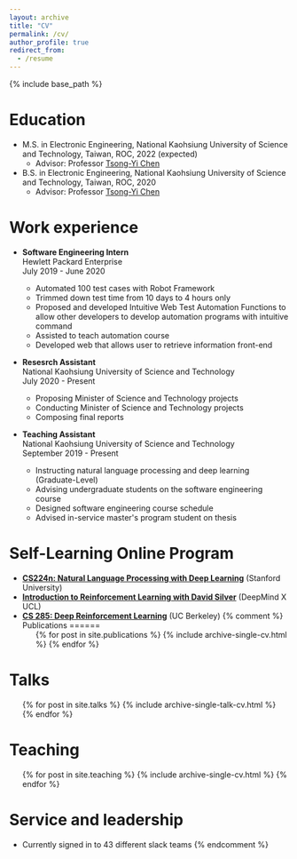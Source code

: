 ```yaml
---
layout: archive
title: "CV"
permalink: /cv/
author_profile: true
redirect_from:
  - /resume
---
```


{% include base_path %}

Education
======
* M.S. in Electronic Engineering, National Kaohsiung University of Science and Technology, Taiwan, ROC, 2022 (expected)
  * Advisor: Professor [Tsong-Yi Chen](http://www.msp.nkust.edu.tw/en/%e9%99%b3%e8%81%b0%e6%af%85%e5%8a%a9%e7%90%86%e6%95%99%e6%8e%88/)
* B.S. in Electronic Engineering, National Kaohsiung University of Science and Technology, Taiwan, ROC, 2020
  * Advisor: Professor [Tsong-Yi Chen](http://www.msp.nkust.edu.tw/en/%e9%99%b3%e8%81%b0%e6%af%85%e5%8a%a9%e7%90%86%e6%95%99%e6%8e%88/)

Work experience
======
* **Software Engineering Intern**  <br> Hewlett Packard Enterprise <br> July 2019 - June 2020
  * Automated 100 test cases with Robot Framework
  * Trimmed down test time from 10 days to 4 hours only
  * Proposed and developed Intuitive Web Test Automation Functions to allow other developers to develop automation programs with intuitive command
  * Assisted to teach automation course
  * Developed web that allows user to retrieve information front-end

* **Resesrch Assistant** <br> National Kaohsiung University of Science and Technology <br> July 2020 - Present
  * Proposing Minister of Science and Technology projects
  * Conducting Minister of Science and Technology projects
  * Composing final reports

* **Teaching Assistant** <br> National Kaohsiung University of Science and Technology <br> September 2019 - Present
  * Instructing natural language processing and deep learning (Graduate-Level)
  * Advising undergraduate students on the software engineering course
  *	Designed software engineering course schedule
  * Advised in-service master's program student on thesis

Self-Learning Online Program
======
* [**CS224n: Natural Language Processing with Deep Learning**](https://web.stanford.edu/class/archive/cs/cs224n/cs224n.1194/) (Stanford University)
* [**Introduction to Reinforcement Learning with David Silver**](https://deepmind.com/learning-resources/-introduction-reinforcement-learning-david-silver) (DeepMind X UCL)
* [**CS 285: Deep Reinforcement Learning**](http://rail.eecs.berkeley.edu/deeprlcourse/) (UC Berkeley)
{% comment %} 
Publications
======
  <ul>{% for post in site.publications %}
    {% include archive-single-cv.html %}
  {% endfor %}</ul>
  
Talks
======
  <ul>{% for post in site.talks %}
    {% include archive-single-talk-cv.html %}
  {% endfor %}</ul>
  
Teaching
======
  <ul>{% for post in site.teaching %}
    {% include archive-single-cv.html %}
  {% endfor %}</ul>
  
Service and leadership
======
* Currently signed in to 43 different slack teams
{% endcomment %} 
